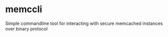 # memccli
Simple commandline tool for interacting with secure memcached instances over binary protocol
